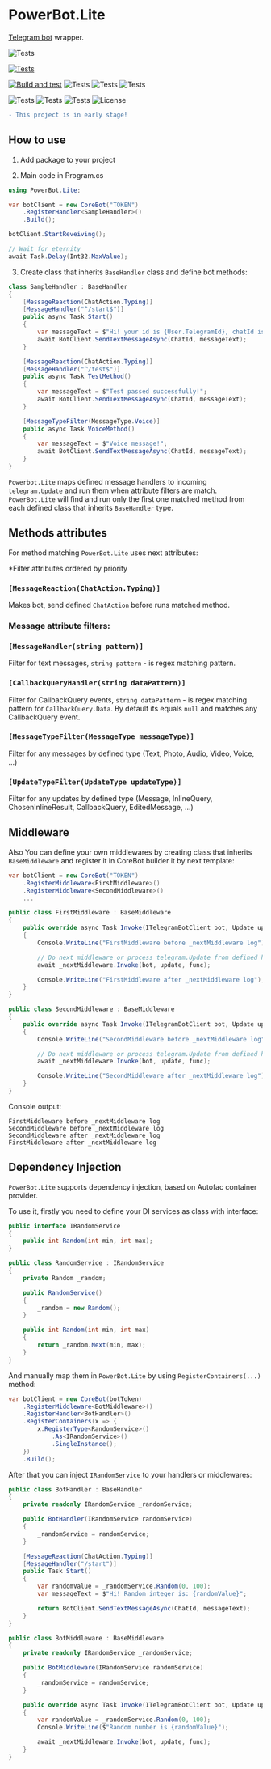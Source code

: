 # PowerBot.Lite 

[Telegram bot](https://github.com/TelegramBots/Telegram.Bot) wrapper.

![Tests](https://img.shields.io/badge/PowerBot.Lite-V2.1.1-blue)

[![Tests](https://img.shields.io/nuget/v/PowerBot.Lite)](https://www.nuget.org/packages/PowerBot.Lite/)

[![Build and test](https://github.com/awitwicki/PowerBot.Lite/actions/workflows/dotnet.yml/badge.svg)](https://github.com/awitwicki/PowerBot.Lite/actions/workflows/dotnet.yml)
![Tests](https://img.shields.io/github/issues/awitwicki/PowerBot.Lite)
![Tests](https://img.shields.io/github/issues-pr/awitwicki/PowerBot.Lite)
![Tests](https://img.shields.io/github/last-commit/awitwicki/PowerBot.Lite)

![Tests](https://img.shields.io/github/languages/top/awitwicki/PowerBot.Lite)
![Tests](https://img.shields.io/badge/dotnet-7.0-blue)
![Tests](https://img.shields.io/github/stars/awitwicki/PowerBot.Lite)
![License](https://img.shields.io/badge/License-MIT-blue)

```diff
- This project is in early stage!
```

## How to use

1. Add package to your project

2. Main code in Program.cs

```csharp
using PowerBot.Lite;

var botClient = new CoreBot("TOKEN")
    .RegisterHandler<SampleHandler>()
    .Build();

botClient.StartReveiving();

// Wait for eternity
await Task.Delay(Int32.MaxValue);
```

3. Create class that inherits `BaseHandler` class and define bot methods:

```csharp
class SampleHandler : BaseHandler
{
    [MessageReaction(ChatAction.Typing)]
    [MessageHandler("^/start$")]
    public async Task Start()
    {
        var messageText = $"Hi! your id is {User.TelegramId}, chatId is {ChatId}.";
        await BotClient.SendTextMessageAsync(ChatId, messageText);
    }

    [MessageReaction(ChatAction.Typing)]
    [MessageHandler("^/test$")]
    public async Task TestMethod()
    {
        var messageText = $"Test passed successfully!";
        await BotClient.SendTextMessageAsync(ChatId, messageText);
    }

    [MessageTypeFilter(MessageType.Voice)]
    public async Task VoiceMethod()
    {
        var messageText = $"Voice message!";
        await BotClient.SendTextMessageAsync(ChatId, messageText);
    }
}
```

`Powerbot.Lite` maps defined message handlers to incoming `telegram.Update` and run them when attribute filters are match.
`PowerBot.Lite` will find and run only the first one matched method from each defined class that inherits `BaseHandler` type.

## Methods attributes

For method matching `PowerBot.Lite` uses next attributes:

*Filter attributes ordered by priority

### `[MessageReaction(ChatAction.Typing)]`
Makes bot, send defined `ChatAction` before runs matched method.

### Message attribute filters:

### `[MessageHandler(string pattern)]`
Filter for text messages, `string pattern` - is regex matching pattern.

### `[CallbackQueryHandler(string dataPattern)]`
Filter for CallbackQuery events, `string dataPattern` - is regex matching pattern for `CallbackQuery.Data`. By default its equals `null` and matches any CallbackQuery event.

### `[MessageTypeFilter(MessageType messageType)]`
Filter for any messages by defined type (Text, Photo, Audio, Video, Voice, ...)

### `[UpdateTypeFilter(UpdateType updateType)]`
Filter for any updates by defined type (Message, InlineQuery, ChosenInlineResult, CallbackQuery, EditedMessage, ...)

## Middleware

Also You can define your own middlewares by creating class that inherits `BaseMiddleware` and register it in CoreBot builder it by next template:

```csharp
var botClient = new CoreBot("TOKEN")
    .RegisterMiddleware<FirstMiddleware>()
    .RegisterMiddleware<SecondMiddleware>()
    ...
```

```csharp
public class FirstMiddleware : BaseMiddleware
{
    public override async Task Invoke(ITelegramBotClient bot, Update update, Func<Task> func)
    {
        Console.WriteLine("FirstMiddleware before _nextMiddleware log");

        // Do next middleware or process telegram.Update from defined handler if there no other defined middlewares.
        await _nextMiddleware.Invoke(bot, update, func);

        Console.WriteLine("FirstMiddleware after _nextMiddleware log");
    }
}
```

```csharp
public class SecondMiddleware : BaseMiddleware
{
    public override async Task Invoke(ITelegramBotClient bot, Update update, Func<Task> func)
    {
        Console.WriteLine("SecondMiddleware before _nextMiddleware log");

        // Do next middleware or process telegram.Update from defined handler if there no other defined middlewares.
        await _nextMiddleware.Invoke(bot, update, func);

        Console.WriteLine("SecondMiddleware after _nextMiddleware log");
    }
}
```

Console output:

```
FirstMiddleware before _nextMiddleware log
SecondMiddleware before _nextMiddleware log
SecondMiddleware after _nextMiddleware log
FirstMiddleware after _nextMiddleware log
```

## Dependency Injection

`PowerBot.Lite` supports dependency injection, based on Autofac container provider.

To use it, firstly you need to define your DI services as class with interface:

```csharp
public interface IRandomService
{
    public int Random(int min, int max);
}

public class RandomService : IRandomService
{
    private Random _random;

    public RandomService()
    {
        _random = new Random();
    }

    public int Random(int min, int max)
    {
        return _random.Next(min, max);
    }
}
```


And manually map them in `PowerBot.Lite` by using `RegisterContainers(...)` method:

```csharp
var botClient = new CoreBot(botToken)
    .RegisterMiddleware<BotMiddleware>()
    .RegisterHandler<BotHandler>()
    .RegisterContainers(x => {
        x.RegisterType<RandomService>()
            .As<IRandomService>()
            .SingleInstance();
    })
    .Build();
```

After that you can inject `IRandomService` to your handlers or middlewares:

```csharp
public class BotHandler : BaseHandler
{
    private readonly IRandomService _randomService;

    public BotHandler(IRandomService randomService)
    {
        _randomService = randomService;
    }

    [MessageReaction(ChatAction.Typing)]
    [MessageHandler("/start")]
    public Task Start()
    {
        var randomValue = _randomService.Random(0, 100);
        var messageText = $"Hi! Random integer is: {randomValue}";

        return BotClient.SendTextMessageAsync(ChatId, messageText);
    }
}

public class BotMiddleware : BaseMiddleware
{
    private readonly IRandomService _randomService;

    public BotMiddleware(IRandomService randomService)
    {
        _randomService = randomService;
    }

    public override async Task Invoke(ITelegramBotClient bot, Update update, Func<Task> func)
    {
        var randomValue = _randomService.Random(0, 100);
        Console.WriteLine($"Random number is {randomValue}");

        await _nextMiddleware.Invoke(bot, update, func);
    }
}
```

